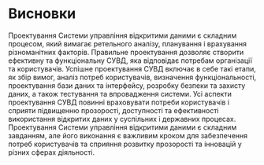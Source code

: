 # Висновки

Проектування Системи управління відкритими даними є складним процесом, який вимагає ретельного аналізу, планування і врахування різноманітних факторів. Правильне проектування дозволяє створити ефективну та функціональну СУВД, яка відповідає потребам організації та користувачів.
Успішне проектування СУВД включає в себе такі етапи, як збір вимог, аналіз потреб користувачів, визначення функціональності, проектування бази даних та інтерфейсу, розробку безпеки та захисту даних, а також тестування та впровадження системи.
Усі аспекти проектування СУВД повинні враховувати потреби користувачів і сприяти підвищенню прозорості, доступності та ефективності використання відкритих даних у суспільних і державних процесах.
Проектування Системи управління відкритими даними є складним завданням, але його виконання є важливим кроком для забезпечення потреб користувачів та сприяння розвитку прозорості та інновацій у різних сферах діяльності.
